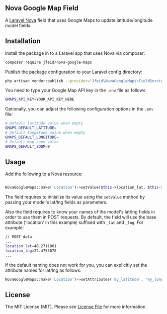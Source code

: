 ## Nova Google Map Field

A [Laravel Nova](https://nova.laravel.com) field that uses Google Maps to update latitude/longitude model fields.

## Installation

Install the package in to a Laravel app that uses Nova via composer:

```bash
composer require jfeid/nova-google-maps
```
Publish the package configuration to your Laravel config directory:

```bash
php artisan vendor:publish --provider="Jfeid\NovaGoogleMaps\FieldServiceProvider" --tag="config"
```
You need to type your Google Map API key in the `.env` file as follows:

```bash
GMAPS_API_KEY=YOUR_API_KEY_HERE
```
Optionally, you can adjust the following configuration options in the `.env` file:

```bash
# Default latitude value when empty
GMAPS_DEFAULT_LATITUDE=
# Default longitude value when empty
GMAPS_DEFAULT_LONGITUDE=
# Default map zoom value
GMAPS_DEFAULT_ZOOM=9
```

## Usage
Add the following to a Nova resource:

```php

NovaGoogleMaps::make('Location')->setValue($this->location_lat, $this->location_lng)
```

The field requires to initialize its value using the `setValue` method by passing your model's lat/lng fields as parameters.

Also the field requires to know your names of the model's lat/lng fields in order to use them in POST requests.
By default, the field will use the base attribute ('location' in this example) suffixed with `_lat` and `_lng`.
For example:

```bash
// POST data
...
location_lat=40.2711861
location_lng=22.4755078
...
```  

If the default naming does not work for you, you can explicitly set the attribute names for lat/lng as follows:
```php
NovaGoogleMaps::make('Location')->setAttributes('my_latitude', 'my_longitude')
``` 

## License

The MIT License (MIT). Please see [License File](LICENSE) for more information.
